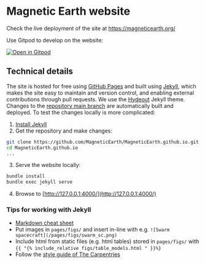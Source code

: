 # Magnetic Earth website

Check the live deployment of the site at https://magneticearth.org/

Use Gitpod to develop on the website:

[![Open in Gitpod](https://gitpod.io/button/open-in-gitpod.svg)](https://gitpod.io/#https://github.com/MagneticEarth/MagneticEarth.github.io)

## Technical details

The site is hosted for free using [GitHub Pages](https://pages.github.com/) and built using [Jekyll](https://jekyllrb.com/), which makes the site easy to maintain and version control, and enabling external contributions through pull requests.
We use the [Hydeout](https://github.com/fongandrew/hydeout) Jekyll theme.
Changes to the [repository main branch](https://github.com/MagneticEarth/MagneticEarth.github.io) are automatically built and deployed.
To test the changes locally is more complicated:

1. [Install Jekyll](https://jekyllrb.com/docs/installation/)
2. Get the repository and make changes:
```bash
git clone https://github.com/MagneticEarth/MagneticEarth.github.io.git
cd MagneticEarth.github.io
...
```
3. Serve the website locally:
```bash
bundle install
bundle exec jekyll serve
```
4. Browse to [http://127.0.0.1:4000/](http://127.0.0.1:4000/)

### Tips for working with Jekyll

- [Markdown cheat sheet](https://github.com/adam-p/markdown-here/wiki/Markdown-Cheatsheet)
- Put images in `pages/figs/` and insert in-line with e.g. `![Swarm spacecraft](/pages/figs/swarm_sc.png)`
- Include html from static files (e.g. html tables) stored in `pages/figs/` with `{{ "{% include_relative figs/table_models.html " }}%}`
- Follow the [style guide of The Carpentries](https://docs.carpentries.org/topic_folders/communications/guides/adhere-style-guide.html)